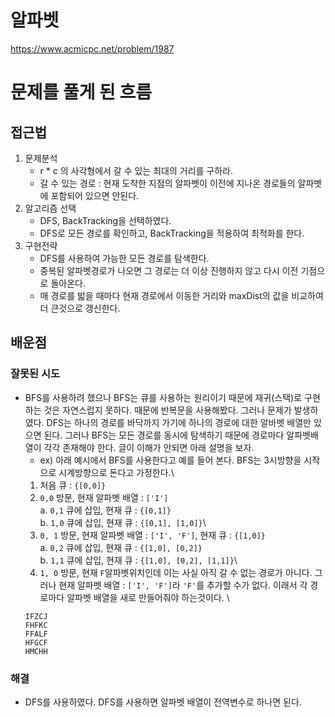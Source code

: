 # 알파벳
https://www.acmicpc.net/problem/1987
# 문제를 풀게 된 흐름
## 접근법
1. 문제분석
   - r * c 의 사각형에서 갈 수 있는 최대의 거리를 구하라.
   - 갈 수 있는 경로 : 현재 도착한 지점의 알파벳이 이전에 지나온 경로들의 알파벳에 포함되어 있으면 안된다.
2. 알고리즘 선택
   - DFS, BackTracking을 선택하였다. 
   - DFS로 모든 경로를 확인하고, BackTracking을 적용하여 최적화를 한다.
3. 구현전략
   - DFS를 사용하여 가능한 모든 경로를 탐색한다.
   - 중복된 알파벳경로가 나오면 그 경로는 더 이상 진행하지 않고 다시 이전 기점으로 돌아온다.
   - 매 경로를 밟을 때마다 현재 경로에서 이동한 거리와 maxDist의 값을 비교하여 더 큰것으로 갱신한다.

## 배운점
### 잘못된 시도
- BFS를 사용하려 했으나 BFS는 큐를 사용하는 원리이기 때문에 재귀(스택)로 구현하는 것은 자연스럽지 못하다.
  때문에 반복문을 사용해봤다. 그러나 문제가 발생하였다. DFS는 하나의 경로를 바닥까지 가기에 하나의 경로에 대한 알바벳 배열만 있으면 된다. 그러나 BFS는 모든 경로를 동시에 탐색하기 때문에 경로마다 알파벳배열이 각각 존재해야 한다.
  글이 이해가 안되면 아래 설명을 보자.
  - ex) 아래 예시에서 BFS를 사용한다고 예를 들어 본다. BFS는 3시방향을 시작으로 시계방향으로 돈다고 가정한다.\
  1. 처음 큐 : `{[0,0]}`
  2. `0,0` 방문, 현재 알파벳 배열 : `['I']`\
    a. `0,1` 큐에 삽입, 현재 큐 : `{[0,1]}`\
    b. `1,0` 큐에 삽입, 현재 큐 : `{[0,1], [1,0]}`\ 
  3. `0, 1` 방문, 현재 알파벳 배열 : `['I', 'F']`, 현재 큐 : `{[1,0]}`\
    a. `0,2` 큐에 삽입, 현재 큐 : `{[1,0], [0,2]}`\
    b. `1,1` 큐에 삽입, 현재 큐 : `{[1,0], [0,2], [1,1]}`\
  4. `1, 0` 방문, 현재 `F`알파벳위치인데 이는 사실 아직 갈 수 없는 경로가 아니다. 그러나 현재 알파벳 배열 : `['I', 'F']`라 `'F'`를 추가할 수가 없다. 이래서 각 경로마다 알파벳 배열을 새로 만들어줘야 하는것이다. \
    ```
    IFZCJ
    FHFKC
    FFALF
    HFGCF
    HMCHH
    ```
### 해결
- DFS를 사용하였다. DFS를 사용하면 알파벳 배열이 전역변수로 하나면 된다.